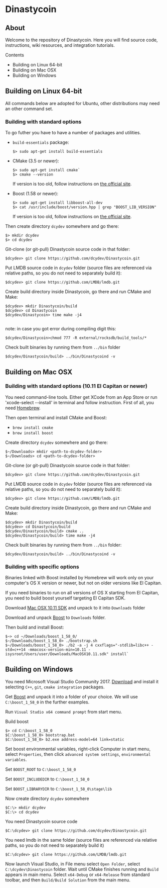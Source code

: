 # Dinastycoin

## About

Welcome to the repository of Dinastycoin. Here you will find source code, instructions, wiki resources, and integration tutorials.

Contents
* Building on Linux 64-bit
* Building on Mac OSX
* Building on Windows


## Building on Linux 64-bit

All commands below are adopted for Ubuntu, other distributions may need an other command set.

### Building with standard options

To go futher you have to have a number of packages and utilities.

* `build-essentials` package:
    ```
    $> sudo apt-get install build-essentials
    ```

* CMake (3.5 or newer):
    ```
    $> sudo apt-get install cmake`
    $> cmake --version
    ```
    If version is too old, follow instructions on [the official site](https://cmake.org/download/).

* Boost (1.58 or newer):
    ```
    $> sudo apt-get install libboost-all-dev
    $> cat /usr/include/boost/version.hpp | grep "BOOST_LIB_VERSION"
    ```
    If version is too old, follow instructions on [the official site](http://www.boost.org/users/download/).

Then create directory `dcydev` somewhere and go there:
```
$> mkdir dcydev
$> cd dcydev
```

Git-clone (or git-pull) Dinastycoin source code in that folder:
```
$dcydev> git clone https://github.com/dcydev/Dinastycoin.git
```

Put LMDB source code in `dcydev` folder (source files are referenced via relative paths, so you do not need to separately build it):
```
$dcydev> git clone https://github.com/LMDB/lmdb.git
```

Create build directory inside Dinastycoin, go there and run CMake and Make:
```
$dcydev> mkdir Dinastycoin/build
$dcydev> cd Dinastycoin
$dcydev/Dinastycoin> time make -j4
 
```
note: in case you got error during compiling digit this:
```
$dcydev/Dinastycoin>chmod 777 -R external/rocksdb/build_tools/*
```

Check built binaries by running them from `../bin` folder
```
$dcydev/Dinastycoin/build> ../bin/Dinastycoind -v
```

## Building on Mac OSX

### Building with standard options (10.11 El Capitan or newer)

You need command-line tools. Either get XCode from an App Store or run 'xcode-select --install' in terminal and follow instruction. First of all, you need [Homebrew](https://brew.sh).

Then open terminal and install CMake and Boost:

* `brew install cmake`
* `brew install boost`

Create directory `dcydev` somewhere and go there:
```
$~/Downloads> mkdir <path-to-dcydev-folder>
$~/Downloads> cd <path-to-dcydev-folder>
```

Git-clone (or git-pull) Dinastycoin source code in that folder:
```
$dcydev> git clone https://github.com/dcydev/Dinastycoin.git
```

Put LMDB source code in `dcydev` folder (source files are referenced via relative paths, so you do not need to separately build it):
```
$dcydev> git clone https://github.com/LMDB/lmdb.git
```

Create build directory inside Dinastycoin, go there and run CMake and Make:
```
$dcydev> mkdir Dinastycoin/build
$dcydev> cd Dinastycoin/build
$dcydev/Dinastycoin/build> cmake ..
$dcydev/Dinastycoin/build> time make -j4
```

Check built binaries by running them from `../bin` folder:
```
$dcydev/Dinastycoin/build> ../bin/Dinastycoind -v
```

### Building with specific options

Binaries linked with Boost installed by Homebrew will work only on your computer's OS X version or newer, but not on older versions like El Capitan.

If you need binaries to run on all versions of OS X starting from El Capitan, you need to build boost yourself targeting El Capitan SDK.

Download [Mac OSX 10.11 SDK](https://github.com/phracker/MacOSX-SDKs/releases) and unpack to it into `Downloads` folder

Download and unpack [Boost](https://boost.org) to `Downloads` folder.

Then build and install Boost:
```
$~> cd ~/Downloads/boost_1_58_0/
$~/Downloads/boost_1_58_0> ./bootstrap.sh
$~/Downloads/boost_1_58_0> ./b2 -a -j 4 cxxflags="-stdlib=libc++ -std=c++14 -mmacosx-version-min=10.11 -isysroot/Users/user/Downloads/MacOSX10.11.sdk" install`
```

## Building on Windows

You need Microsoft Visual Studio Community 2017. [Download](https://microsoft.com) and install it selecting `C++`, `git`, `cmake integration` packages.

Get [Boost](https://boost.org) and unpack it into a folder of your choice. We will use `C:\boost_1_58_0` in the further examples.

Run `Visual Studio x64 command prompt` from start menu.

Build boost
```
$> cd C:\boost_1_58_0
$C:\boost_1_58_0> bootstrap.bat
$C:\boost_1_58_0> b2.exe address-model=64 link=static
```

Set boost environmental variables, right-click Computer in start menu, select `Properties`, then click `advanced system settings`, `environmental variables`.

Set `BOOST_ROOT` to `C:\boost_1_58_0`

Set `BOOST_INCLUDEDIR` to `C:\boost_1_58_0`

Set `BOOST_LIBRARYDIR` to `C:\boost_1_58_0\stage\lib`

Now create directory `dcydev` somewhere
```
$C:\> mkdir dcydev
$C:\> cd dcydev
```

You need Dinastycoin source code
```
$C:\dcydev> git clone https://github.com/dcydev/Dinastycoin.git
```

You need lmdb in the same folder (source files are referenced via relative paths, so you do not need to separately build it)
```
$C:\dcydev> git clone https://github.com/LMDB/lmdb.git
```

Now launch Visual Studio, in File menu select `Open Folder`, select `C:\dcydev\Dinastycoin` folder.
Wait until CMake finishes running and `Build` appears in main menu.
Select `x64-Debug` or `x64-Release` from standard toolbar, and then `Build/Build Solution` from the main menu.

